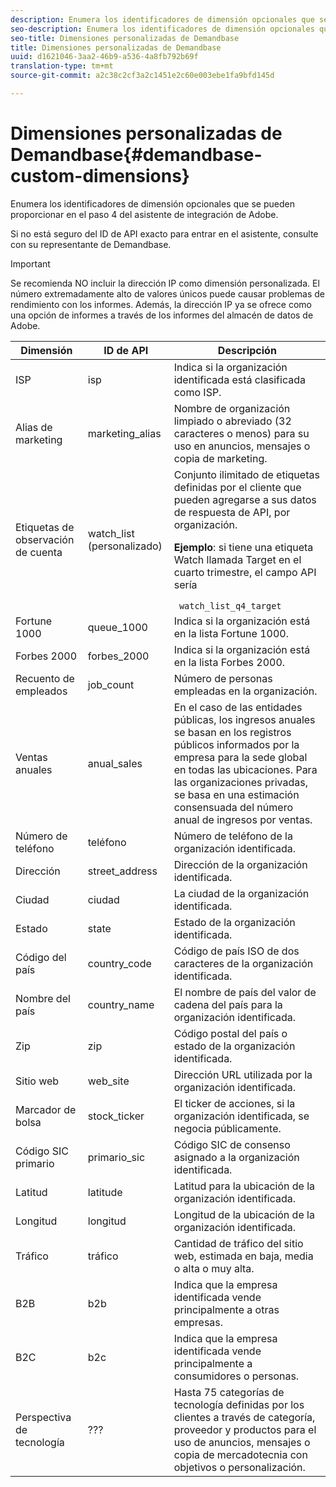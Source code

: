 ```yaml
---
description: Enumera los identificadores de dimensión opcionales que se pueden proporcionar en el paso 4 del asistente de integración de Adobe.
seo-description: Enumera los identificadores de dimensión opcionales que se pueden proporcionar en el paso 4 del asistente de integración de Adobe.
seo-title: Dimensiones personalizadas de Demandbase
title: Dimensiones personalizadas de Demandbase
uuid: d1621046-3aa2-46b9-a536-4a8fb792b69f
translation-type: tm+mt
source-git-commit: a2c38c2cf3a2c1451e2c60e003ebe1fa9bfd145d

---
```



# Dimensiones personalizadas de Demandbase{#demandbase-custom-dimensions}

Enumera los identificadores de dimensión opcionales que se pueden proporcionar en el paso 4 del asistente de integración de Adobe.

Si no está seguro del ID de API exacto para entrar en el asistente, consulte con su representante de Demandbase.

>[!IMPORTANT]
>
>Se recomienda NO incluir la dirección IP como dimensión personalizada. El número extremadamente alto de valores únicos puede causar problemas de rendimiento con los informes. Además, la dirección IP ya se ofrece como una opción de informes a través de los informes del almacén de datos de Adobe.

<table id="table_3B44A18BE5FE45BC83389F89B48D9B97"> 
 <thead> 
  <tr> 
   <th colname="col1" class="entry"> Dimensión </th> 
   <th colname="col2" class="entry"> ID de API </th> 
   <th colname="col3" class="entry"> Descripción </th> 
  </tr>
 </thead>
 <tbody> 
  <tr> 
   <td colname="col1"> ISP </td> 
   <td colname="col2"> isp </td> 
   <td colname="col3"> Indica si la organización identificada está clasificada como ISP. </td> 
  </tr> 
  <tr> 
   <td colname="col1"> Alias de marketing </td> 
   <td colname="col2"> marketing_alias </td> 
   <td colname="col3"> Nombre de organización limpiado o abreviado (32 caracteres o menos) para su uso en anuncios, mensajes o copia de marketing. </td> 
  </tr> 
  <tr> 
   <td colname="col1"> Etiquetas de observación de cuenta </td> 
   <td colname="col2"> watch_list (personalizado) </td> 
   <td colname="col3">Conjunto ilimitado de etiquetas definidas por el cliente que pueden agregarse a sus datos de respuesta de API, por organización. <p><b>Ejemplo</b>: si tiene una etiqueta Watch llamada Target en el cuarto trimestre, el campo API sería </p> <code> watch_list_q4_target</code> </td> 
  </tr> 
  <tr> 
   <td colname="col1"> Fortune 1000 </td> 
   <td colname="col2"> queue_1000 </td> 
   <td colname="col3"> Indica si la organización está en la lista Fortune 1000. </td> 
  </tr> 
  <tr> 
   <td colname="col1"> Forbes 2000 </td> 
   <td colname="col2"> forbes_2000 </td> 
   <td colname="col3"> Indica si la organización está en la lista Forbes 2000. </td> 
  </tr> 
  <tr> 
   <td colname="col1"> Recuento de empleados </td> 
   <td colname="col2"> job_count </td> 
   <td colname="col3"> Número de personas empleadas en la organización. </td> 
  </tr> 
  <tr> 
   <td colname="col1"> Ventas anuales </td> 
   <td colname="col2"> anual_sales </td> 
   <td colname="col3"> En el caso de las entidades públicas, los ingresos anuales se basan en los registros públicos informados por la empresa para la sede global en todas las ubicaciones. Para las organizaciones privadas, se basa en una estimación consensuada del número anual de ingresos por ventas. </td> 
  </tr> 
  <tr> 
   <td colname="col1"> Número de teléfono </td> 
   <td colname="col2"> teléfono </td> 
   <td colname="col3"> Número de teléfono de la organización identificada. </td> 
  </tr> 
  <tr> 
   <td colname="col1"> Dirección </td> 
   <td colname="col2"> street_address </td> 
   <td colname="col3"> Dirección de la organización identificada. </td> 
  </tr> 
  <tr> 
   <td colname="col1"> Ciudad </td> 
   <td colname="col2"> ciudad </td> 
   <td colname="col3"> La ciudad de la organización identificada. </td> 
  </tr> 
  <tr> 
   <td colname="col1"> Estado </td> 
   <td colname="col2"> state </td> 
   <td colname="col3"> Estado de la organización identificada. </td> 
  </tr> 
  <tr> 
   <td colname="col1"> Código del país </td> 
   <td colname="col2"> country_code </td> 
   <td colname="col3"> Código de país ISO de dos caracteres de la organización identificada. </td> 
  </tr> 
  <tr> 
   <td colname="col1"> Nombre del país </td> 
   <td colname="col2"> country_name </td> 
   <td colname="col3"> El nombre de país del valor de cadena del país para la organización identificada. </td> 
  </tr> 
  <tr> 
   <td colname="col1"> Zip </td> 
   <td colname="col2"> zip </td> 
   <td colname="col3"> Código postal del país o estado de la organización identificada. </td> 
  </tr> 
  <tr> 
   <td colname="col1"> Sitio web </td> 
   <td colname="col2"> web_site </td> 
   <td colname="col3"> Dirección URL utilizada por la organización identificada. </td> 
  </tr> 
  <tr> 
   <td colname="col1"> Marcador de bolsa </td> 
   <td colname="col2"> stock_ticker </td> 
   <td colname="col3"> El ticker de acciones, si la organización identificada, se negocia públicamente. </td> 
  </tr> 
  <tr> 
   <td colname="col1"> Código SIC primario </td> 
   <td colname="col2"> primario_sic </td> 
   <td colname="col3"> Código SIC de consenso asignado a la organización identificada. </td> 
  </tr> 
  <tr> 
   <td colname="col1"> Latitud </td> 
   <td colname="col2"> latitude </td> 
   <td colname="col3"> Latitud para la ubicación de la organización identificada. </td> 
  </tr> 
  <tr> 
   <td colname="col1"> Longitud </td> 
   <td colname="col2"> longitud </td> 
   <td colname="col3"> Longitud de la ubicación de la organización identificada. </td> 
  </tr> 
  <tr> 
   <td colname="col1"> Tráfico </td> 
   <td colname="col2"> tráfico </td> 
   <td colname="col3"> Cantidad de tráfico del sitio web, estimada en baja, media o alta o muy alta. </td> 
  </tr> 
  <tr> 
   <td colname="col1"> B2B </td> 
   <td colname="col2"> b2b </td> 
   <td colname="col3"> Indica que la empresa identificada vende principalmente a otras empresas. </td> 
  </tr> 
  <tr> 
   <td colname="col1"> B2C </td> 
   <td colname="col2"> b2c </td> 
   <td colname="col3"> Indica que la empresa identificada vende principalmente a consumidores o personas. </td> 
  </tr> 
  <tr> 
   <td colname="col1"> Perspectiva de tecnología </td> 
   <td colname="col2"> ??? </td> 
   <td colname="col3"> Hasta 75 categorías de tecnología definidas por los clientes a través de categoría, proveedor y productos para el uso de anuncios, mensajes o copia de mercadotecnia con objetivos o personalización. </td> 
  </tr> 
 </tbody> 
</table>

